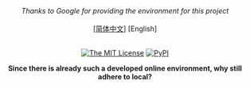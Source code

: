 <center><em>Thanks to Google for providing the environment for this project</em>
<br></br>
<a href="./README_zh.md">[简体中文]</a> [English]
<br></br>

[![The MIT License](https://img.shields.io/badge/license-MIT-orange.svg?style=flat-square)](http://opensource.org/licenses/MIT) [![PyPI](https://img.shields.io/pypi/pyversions/torch.svg?style=flat-square)](https://pypi.python.org/pypi/torch)

<strong>Since there is already such a developed online environment, why still adhere to local?</strong>
</center>